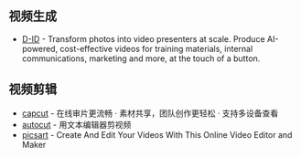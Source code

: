 ## 视频生成

- [D-ID](https://www.d-id.com/) - Transform photos into video presenters at scale. Produce AI-powered, cost-effective videos for training materials, internal communications, marketing and more, at the touch of a button.

## 视频剪辑

- [capcut](https://www.capcut.cn/) - 在线审片更流畅 · 素材共享，团队创作更轻松 · 支持多设备查看
- [autocut](https://github.com/mli/autocut) - 用文本编辑器剪视频
- [picsart](https://picsart.com/video-editor) - Create And Edit Your Videos With This Online Video Editor and Maker
